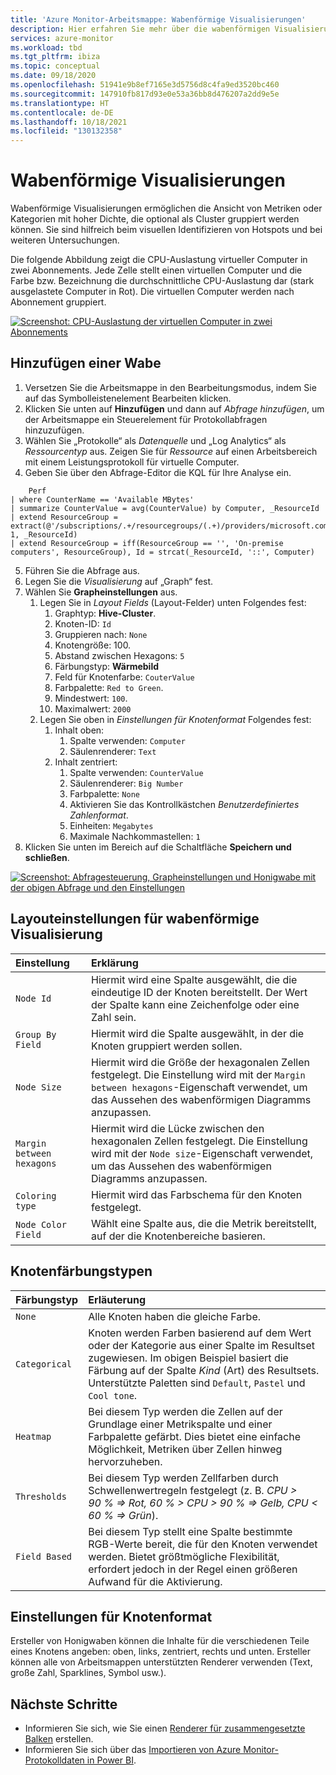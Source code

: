 ```yaml
---
title: 'Azure Monitor-Arbeitsmappe: Wabenförmige Visualisierungen'
description: Hier erfahren Sie mehr über die wabenförmigen Visualisierungen für Azure Monitor-Arbeitsmappen.
services: azure-monitor
ms.workload: tbd
ms.tgt_pltfrm: ibiza
ms.topic: conceptual
ms.date: 09/18/2020
ms.openlocfilehash: 51941e9b8ef7165e3d5756d8c4fa9ed3520bc460
ms.sourcegitcommit: 147910fb817d93e0e53a36bb8d476207a2dd9e5e
ms.translationtype: HT
ms.contentlocale: de-DE
ms.lasthandoff: 10/18/2021
ms.locfileid: "130132358"
---
```

# <a name="honey-comb-visualizations"></a>Wabenförmige Visualisierungen

Wabenförmige Visualisierungen ermöglichen die Ansicht von Metriken oder Kategorien mit hoher Dichte, die optional als Cluster gruppiert werden können. Sie sind hilfreich beim visuellen Identifizieren von Hotspots und bei weiteren Untersuchungen.

Die folgende Abbildung zeigt die CPU-Auslastung virtueller Computer in zwei Abonnements. Jede Zelle stellt einen virtuellen Computer und die Farbe bzw. Bezeichnung die durchschnittliche CPU-Auslastung dar (stark ausgelastete Computer in Rot). Die virtuellen Computer werden nach Abonnement gruppiert.

[![Screenshot: CPU-Auslastung der virtuellen Computer in zwei Abonnements](.\media\workbooks-honey-comb\cpu-example.png)](.\media\workbooks-honey-comb\cpu-example.png#lightbox)

## <a name="adding-a-honey-comb"></a>Hinzufügen einer Wabe

1. Versetzen Sie die Arbeitsmappe in den Bearbeitungsmodus, indem Sie auf das Symbolleistenelement Bearbeiten klicken.
2. Klicken Sie unten auf **Hinzufügen** und dann auf *Abfrage hinzufügen*, um der Arbeitsmappe ein Steuerelement für Protokollabfragen hinzuzufügen.
3. Wählen Sie „Protokolle“ als *Datenquelle* und „Log Analytics“ als *Ressourcentyp* aus. Zeigen Sie für *Ressource* auf einen Arbeitsbereich mit einem Leistungsprotokoll für virtuelle Computer.
4. Geben Sie über den Abfrage-Editor die KQL für Ihre Analyse ein.

```kusto
    Perf
| where CounterName == 'Available MBytes'
| summarize CounterValue = avg(CounterValue) by Computer, _ResourceId
| extend ResourceGroup = extract(@'/subscriptions/.+/resourcegroups/(.+)/providers/microsoft.compute/virtualmachines/.+', 1, _ResourceId)
| extend ResourceGroup = iff(ResourceGroup == '', 'On-premise computers', ResourceGroup), Id = strcat(_ResourceId, '::', Computer)
```

5. Führen Sie die Abfrage aus.
6. Legen Sie die *Visualisierung* auf „Graph“ fest.
7. Wählen Sie **Grapheinstellungen** aus.
    1. Legen Sie in *Layout Fields* (Layout-Felder) unten Folgendes fest:
        1. Graphtyp: **Hive-Cluster**.
        2. Knoten-ID: `Id`
        3. Gruppieren nach: `None`
        4. Knotengröße: 100.
        5. Abstand zwischen Hexagons: `5`
        6. Färbungstyp: **Wärmebild**
        7. Feld für Knotenfarbe: `CouterValue`
        8. Farbpalette: `Red to Green`.
        9. Mindestwert: `100`.
        10. Maximalwert: `2000`
    2. Legen Sie oben in *Einstellungen für Knotenformat* Folgendes fest:
        1. Inhalt oben:
            1. Spalte verwenden: `Computer`
            2. Säulenrenderer: `Text`
        9. Inhalt zentriert:
            1. Spalte verwenden: `CounterValue`
            2. Säulenrenderer: `Big Number`
            3. Farbpalette: `None`
            4. Aktivieren Sie das Kontrollkästchen *Benutzerdefiniertes Zahlenformat*.
            5. Einheiten: `Megabytes`
            6. Maximale Nachkommastellen: `1`
8. Klicken Sie unten im Bereich auf die Schaltfläche **Speichern und schließen**.

[![Screenshot: Abfragesteuerung, Grapheinstellungen und Honigwabe mit der obigen Abfrage und den Einstellungen](.\media\workbooks-honey-comb\available-memory.png)](.\media\workbooks-honey-comb\available-memory.png#lightbox)

## <a name="honey-comb-layout-settings"></a>Layouteinstellungen für wabenförmige Visualisierung

| Einstellung | Erklärung |
|:------------- |:-------------|
| `Node Id` | Hiermit wird eine Spalte ausgewählt, die die eindeutige ID der Knoten bereitstellt. Der Wert der Spalte kann eine Zeichenfolge oder eine Zahl sein. |
| `Group By Field` | Hiermit wird die Spalte ausgewählt, in der die Knoten gruppiert werden sollen. |
| `Node Size` | Hiermit wird die Größe der hexagonalen Zellen festgelegt. Die Einstellung wird mit der `Margin between hexagons`-Eigenschaft verwendet, um das Aussehen des wabenförmigen Diagramms anzupassen. |
| `Margin between hexagons` | Hiermit wird die Lücke zwischen den hexagonalen Zellen festgelegt. Die Einstellung wird mit der `Node size`-Eigenschaft verwendet, um das Aussehen des wabenförmigen Diagramms anzupassen. |
| `Coloring type` | Hiermit wird das Farbschema für den Knoten festgelegt. |
| `Node Color Field` | Wählt eine Spalte aus, die die Metrik bereitstellt, auf der die Knotenbereiche basieren. |

## <a name="node-coloring-types"></a>Knotenfärbungstypen

| Färbungstyp | Erläuterung |
|:------------- |:-------------|
| `None` | Alle Knoten haben die gleiche Farbe. |
| `Categorical` | Knoten werden Farben basierend auf dem Wert oder der Kategorie aus einer Spalte im Resultset zugewiesen. Im obigen Beispiel basiert die Färbung auf der Spalte _Kind_ (Art) des Resultsets. Unterstützte Paletten sind `Default`, `Pastel` und `Cool tone`.  |
| `Heatmap` | Bei diesem Typ werden die Zellen auf der Grundlage einer Metrikspalte und einer Farbpalette gefärbt. Dies bietet eine einfache Möglichkeit, Metriken über Zellen hinweg hervorzuheben. |
| `Thresholds` | Bei diesem Typ werden Zellfarben durch Schwellenwertregeln festgelegt (z. B. _CPU > 90 % => Rot, 60 % > CPU > 90 % => Gelb, CPU < 60 % => Grün_). |
| `Field Based` | Bei diesem Typ stellt eine Spalte bestimmte RGB-Werte bereit, die für den Knoten verwendet werden. Bietet größtmögliche Flexibilität, erfordert jedoch in der Regel einen größeren Aufwand für die Aktivierung.  |
      
## <a name="node-format-settings"></a>Einstellungen für Knotenformat

Ersteller von Honigwaben können die Inhalte für die verschiedenen Teile eines Knotens angeben: oben, links, zentriert, rechts und unten. Ersteller können alle von Arbeitsmappen unterstützten Renderer verwenden (Text, große Zahl, Sparklines, Symbol usw.).

## <a name="next-steps"></a>Nächste Schritte

- Informieren Sie sich, wie Sie einen [Renderer für zusammengesetzte Balken](workbooks-composite-bar.md) erstellen.
- Informieren Sie sich über das [Importieren von Azure Monitor-Protokolldaten in Power BI](./powerbi.md).
